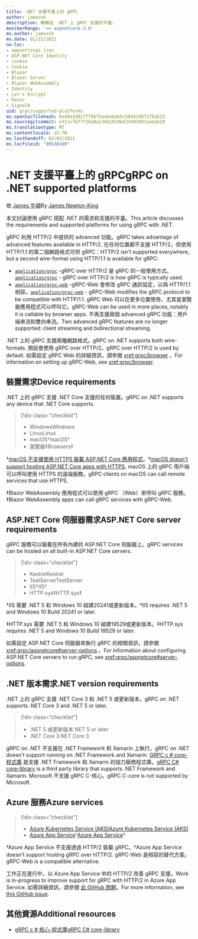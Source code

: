 ```yaml
---
title: .NET 支援平臺上的 gRPC
author: jamesnk
description: 瞭解在 .NET 上 gRPC 支援的平臺。
monikerRange: '>= aspnetcore-3.0'
ms.author: jamesnk
ms.date: 01/22/2021
no-loc:
- appsettings.json
- ASP.NET Core Identity
- cookie
- Cookie
- Blazor
- Blazor Server
- Blazor WebAssembly
- Identity
- Let's Encrypt
- Razor
- SignalR
uid: grpc/supported-platforms
ms.openlocfilehash: 6e48a19027f79b75edeebde9c584419871fba533
ms.sourcegitcommit: e311cfb77f26a0a23681019bd334929d1aaeda20
ms.translationtype: MT
ms.contentlocale: zh-TW
ms.lasthandoff: 02/03/2021
ms.locfileid: "99530160"
---
```

# <a name="grpc-on-net-supported-platforms"></a><span data-ttu-id="e1df7-103">.NET 支援平臺上的 gRPC</span><span class="sxs-lookup"><span data-stu-id="e1df7-103">gRPC on .NET supported platforms</span></span>

<span data-ttu-id="e1df7-104">依 [James 牛頓](https://twitter.com/jamesnk)</span><span class="sxs-lookup"><span data-stu-id="e1df7-104">By [James Newton-King](https://twitter.com/jamesnk)</span></span>

<span data-ttu-id="e1df7-105">本文討論使用 gRPC 搭配 .NET 的需求和支援的平臺。</span><span class="sxs-lookup"><span data-stu-id="e1df7-105">This article discusses the requirements and supported platforms for using gRPC with .NET.</span></span>

<span data-ttu-id="e1df7-106">gRPC 利用 HTTP/2 中提供的 advanced 功能。</span><span class="sxs-lookup"><span data-stu-id="e1df7-106">gRPC takes advantage of advanced features available in  HTTP/2.</span></span> <span data-ttu-id="e1df7-107">在任何位置都不支援 HTTP/2，但使用 HTTP/1.1 的第二個網路格式可供 gRPC：</span><span class="sxs-lookup"><span data-stu-id="e1df7-107">HTTP/2 isn't supported everywhere, but a second wire-format using HTTP/1.1 is available for gRPC:</span></span>

* <span data-ttu-id="e1df7-108">[`application/grpc`](https://github.com/grpc/grpc/blob/master/doc/PROTOCOL-HTTP2.md) -gRPC over HTTP/2 是 gRPC 的一般使用方式。</span><span class="sxs-lookup"><span data-stu-id="e1df7-108">[`application/grpc`](https://github.com/grpc/grpc/blob/master/doc/PROTOCOL-HTTP2.md) - gRPC over HTTP/2 is how gRPC is typically used.</span></span>
* <span data-ttu-id="e1df7-109">[`application/grpc-web`](https://github.com/grpc/grpc/blob/master/doc/PROTOCOL-WEB.md) -gRPC-Web 會修改 gRPC 通訊協定，以與 HTTP/1.1 相容。</span><span class="sxs-lookup"><span data-stu-id="e1df7-109">[`application/grpc-web`](https://github.com/grpc/grpc/blob/master/doc/PROTOCOL-WEB.md) - gRPC-Web modifies the gRPC protocol to be compatible with HTTP/1.1.</span></span> <span data-ttu-id="e1df7-110">gRPC Web 可以在更多位置使用，尤其是瀏覽器應用程式可以呼叫它。</span><span class="sxs-lookup"><span data-stu-id="e1df7-110">gRPC-Web can be used in more places, notably it is callable by browser apps.</span></span> <span data-ttu-id="e1df7-111">不再支援兩個 advanced gRPC 功能：用戶端串流和雙向串流。</span><span class="sxs-lookup"><span data-stu-id="e1df7-111">Two advanced gRPC features are no longer supported: client streaming and bidirectional streaming.</span></span>

<span data-ttu-id="e1df7-112">.NET 上的 gRPC 支援兩種網路格式。</span><span class="sxs-lookup"><span data-stu-id="e1df7-112">gRPC on .NET supports both wire-formats.</span></span> <span data-ttu-id="e1df7-113">預設會使用 gRPC over HTTP/2。</span><span class="sxs-lookup"><span data-stu-id="e1df7-113">gRPC over HTTP/2 is used by default.</span></span> <span data-ttu-id="e1df7-114">如需設定 gRPC Web 的詳細資訊，請參閱 <xref:grpc/browser> 。</span><span class="sxs-lookup"><span data-stu-id="e1df7-114">For information on setting up gRPC-Web, see <xref:grpc/browser>.</span></span>

## <a name="device-requirements"></a><span data-ttu-id="e1df7-115">裝置需求</span><span class="sxs-lookup"><span data-stu-id="e1df7-115">Device requirements</span></span>

<span data-ttu-id="e1df7-116">.NET 上的 gRPC 支援 .NET Core 支援的任何裝置。</span><span class="sxs-lookup"><span data-stu-id="e1df7-116">gRPC on .NET supports any device that .NET Core supports.</span></span>

> [!div class="checklist"]
>
> * <span data-ttu-id="e1df7-117">Windows</span><span class="sxs-lookup"><span data-stu-id="e1df7-117">Windows</span></span>
> * <span data-ttu-id="e1df7-118">Linux</span><span class="sxs-lookup"><span data-stu-id="e1df7-118">Linux</span></span>
> * <span data-ttu-id="e1df7-119">macOS&dagger;</span><span class="sxs-lookup"><span data-stu-id="e1df7-119">macOS&dagger;</span></span>
> * <span data-ttu-id="e1df7-120">瀏覽器&Dagger;</span><span class="sxs-lookup"><span data-stu-id="e1df7-120">Browsers&Dagger;</span></span>

<span data-ttu-id="e1df7-121">&dagger;[macOS 不支援使用 HTTPS 裝載 ASP.NET Core 應用程式](xref:grpc/troubleshoot#unable-to-start-aspnet-core-grpc-app-on-macos)。</span><span class="sxs-lookup"><span data-stu-id="e1df7-121">&dagger;[macOS doesn't support hosting ASP.NET Core apps with HTTPS](xref:grpc/troubleshoot#unable-to-start-aspnet-core-grpc-app-on-macos).</span></span> <span data-ttu-id="e1df7-122">macOS 上的 gRPC 用戶端可以呼叫使用 HTTPS 的遠端服務。</span><span class="sxs-lookup"><span data-stu-id="e1df7-122">gRPC clients on macOS can call remote services that use HTTPS.</span></span>

<span data-ttu-id="e1df7-123">&Dagger;Blazor WebAssembly 應用程式可以使用 gRPC （Web）來呼叫 gRPC 服務。</span><span class="sxs-lookup"><span data-stu-id="e1df7-123">&Dagger;Blazor WebAssembly apps can call gRPC services with gRPC-Web.</span></span>

## <a name="aspnet-core-server-requirements"></a><span data-ttu-id="e1df7-124">ASP.NET Core 伺服器需求</span><span class="sxs-lookup"><span data-stu-id="e1df7-124">ASP.NET Core server requirements</span></span>

<span data-ttu-id="e1df7-125">gRPC 服務可以裝載在所有內建的 ASP.NET Core 伺服器上。</span><span class="sxs-lookup"><span data-stu-id="e1df7-125">gRPC services can be hosted on all built-in ASP.NET Core servers.</span></span>

> [!div class="checklist"]
>
> * <span data-ttu-id="e1df7-126">Kestrel</span><span class="sxs-lookup"><span data-stu-id="e1df7-126">Kestrel</span></span>
> * <span data-ttu-id="e1df7-127">TestServer</span><span class="sxs-lookup"><span data-stu-id="e1df7-127">TestServer</span></span>
> * <span data-ttu-id="e1df7-128">IIS&dagger;</span><span class="sxs-lookup"><span data-stu-id="e1df7-128">IIS&dagger;</span></span>
> * <span data-ttu-id="e1df7-129">HTTP.sys&Dagger;</span><span class="sxs-lookup"><span data-stu-id="e1df7-129">HTTP.sys&Dagger;</span></span>

<span data-ttu-id="e1df7-130">&dagger;IIS 需要 .NET 5 和 Windows 10 組建20241或更新版本。</span><span class="sxs-lookup"><span data-stu-id="e1df7-130">&dagger;IIS requires .NET 5 and Windows 10 Build 20241 or later.</span></span>

<span data-ttu-id="e1df7-131">&Dagger;HTTP.sys 需要 .NET 5 和 Windows 10 組建19529或更新版本。</span><span class="sxs-lookup"><span data-stu-id="e1df7-131">&Dagger;HTTP.sys requires .NET 5 and Windows 10 Build 19529 or later.</span></span>

<span data-ttu-id="e1df7-132">如需設定 ASP.NET Core 伺服器來執行 gRPC 的相關資訊，請參閱 <xref:grpc/aspnetcore#server-options> 。</span><span class="sxs-lookup"><span data-stu-id="e1df7-132">For information about configuring ASP.NET Core servers to run gRPC, see <xref:grpc/aspnetcore#server-options>.</span></span>

## <a name="net-version-requirements"></a><span data-ttu-id="e1df7-133">.NET 版本需求</span><span class="sxs-lookup"><span data-stu-id="e1df7-133">.NET version requirements</span></span>

<span data-ttu-id="e1df7-134">.NET 上的 gRPC 支援 .NET Core 3 和 .NET 5 或更新版本。</span><span class="sxs-lookup"><span data-stu-id="e1df7-134">gRPC on .NET supports .NET Core 3 and .NET 5 or later.</span></span>

> [!div class="checklist"]
>
> * <span data-ttu-id="e1df7-135">.NET 5 或更新版本</span><span class="sxs-lookup"><span data-stu-id="e1df7-135">.NET 5 or later</span></span>
> * <span data-ttu-id="e1df7-136">.NET Core 3</span><span class="sxs-lookup"><span data-stu-id="e1df7-136">.NET Core 3</span></span>

<span data-ttu-id="e1df7-137">gRPC on .NET 不支援在 .NET Framework 和 Xamarin 上執行。</span><span class="sxs-lookup"><span data-stu-id="e1df7-137">gRPC on .NET doesn't support running on .NET Framework and Xamarin.</span></span> <span data-ttu-id="e1df7-138">[GRPC c # core-程式庫](https://grpc.io/docs/languages/csharp/quickstart/) 是支援 .NET Framework 和 Xamarin 的協力廠商程式庫。</span><span class="sxs-lookup"><span data-stu-id="e1df7-138">[gRPC C# core-library](https://grpc.io/docs/languages/csharp/quickstart/) is a third party library that supports .NET Framework and Xamarin.</span></span> <span data-ttu-id="e1df7-139">Microsoft 不支援 gRPC C-核心。</span><span class="sxs-lookup"><span data-stu-id="e1df7-139">gRPC C-core is not supported by Microsoft.</span></span>

## <a name="azure-services"></a><span data-ttu-id="e1df7-140">Azure 服務</span><span class="sxs-lookup"><span data-stu-id="e1df7-140">Azure services</span></span>

> [!div class="checklist"]
>
> * [<span data-ttu-id="e1df7-141">Azure Kubernetes Service (AKS)</span><span class="sxs-lookup"><span data-stu-id="e1df7-141">Azure Kubernetes Service (AKS)</span></span>](https://azure.microsoft.com/services/kubernetes-service/)
> * <span data-ttu-id="e1df7-142">[Azure App Service](https://azure.microsoft.com/services/app-service/)&dagger;</span><span class="sxs-lookup"><span data-stu-id="e1df7-142">[Azure App Service](https://azure.microsoft.com/services/app-service/)&dagger;</span></span>

<span data-ttu-id="e1df7-143">&dagger;Azure App Service 不支援透過 HTTP/2 裝載 gRPC。</span><span class="sxs-lookup"><span data-stu-id="e1df7-143">&dagger;Azure App Service doesn't support hosting gRPC over HTTP/2.</span></span> <span data-ttu-id="e1df7-144">gRPC-Web 是相容的替代方案。</span><span class="sxs-lookup"><span data-stu-id="e1df7-144">gRPC-Web is a compatible alternative.</span></span>

<span data-ttu-id="e1df7-145">工作正在進行中，以 Azure App Service 中的 HTTP/2 改善 gRPC 支援。</span><span class="sxs-lookup"><span data-stu-id="e1df7-145">Work is in-progress to improve support for gRPC with HTTP/2 in Azure App Service.</span></span> <span data-ttu-id="e1df7-146">如需詳細資訊，請參閱 [此 GitHub 問題](https://github.com/dotnet/AspNetCore/issues/9020)。</span><span class="sxs-lookup"><span data-stu-id="e1df7-146">For more information, see [this GitHub issue](https://github.com/dotnet/AspNetCore/issues/9020).</span></span>

## <a name="additional-resources"></a><span data-ttu-id="e1df7-147">其他資源</span><span class="sxs-lookup"><span data-stu-id="e1df7-147">Additional resources</span></span>

* [<span data-ttu-id="e1df7-148">gRPC c # 核心-程式庫</span><span class="sxs-lookup"><span data-stu-id="e1df7-148">gRPC C# core-library</span></span>](https://grpc.io/docs/languages/csharp/quickstart/)
